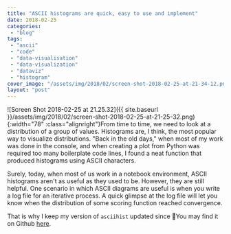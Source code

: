 ```yaml
---
title: "ASCII histograms are quick, easy to use and implement"
date: 2018-02-25
categories: 
 - "blog"
tags: 
 - "ascii"
 - "code"
 - "data-visualisation"
 - "data-visualization"
 - "dataviz"
 - "histogram"
cover_image: "/assets/img/2018/02/screen-shot-2018-02-25-at-21-34-12.png"
layout: "post"
---
```


![Screen Shot 2018-02-25 at 21.25.32]({{ site.baseurl }}/assets/img/2018/02/screen-shot-2018-02-25-at-21-25-32.png){:width="78" :class="alignright"}From time to time, we need to look at a distribution of a group of values. Histograms are, I think, the most popular way to visualize distributions. "Back in the old days," when most of my work was done in the console, and when creating a plot from Python was required too many boilerplate code lines, I found a neat function that produced histograms using ASCII characters.

Surely, today, when most of us work in a notebook environment, ASCII histograms aren't as useful as they used to be. However, they are still helpful. One scenario in which ASCII diagrams are useful is when you write a log file for an iterative process. A quick glimpse at the log file will let you know when the distribution of some scoring function reached convergence.

That is why I keep my version of `asciihist` updated since  You may find it on Github [here](https://gist.github.com/bgbg/608d9ef4fd75032731651257fe67fc81).
